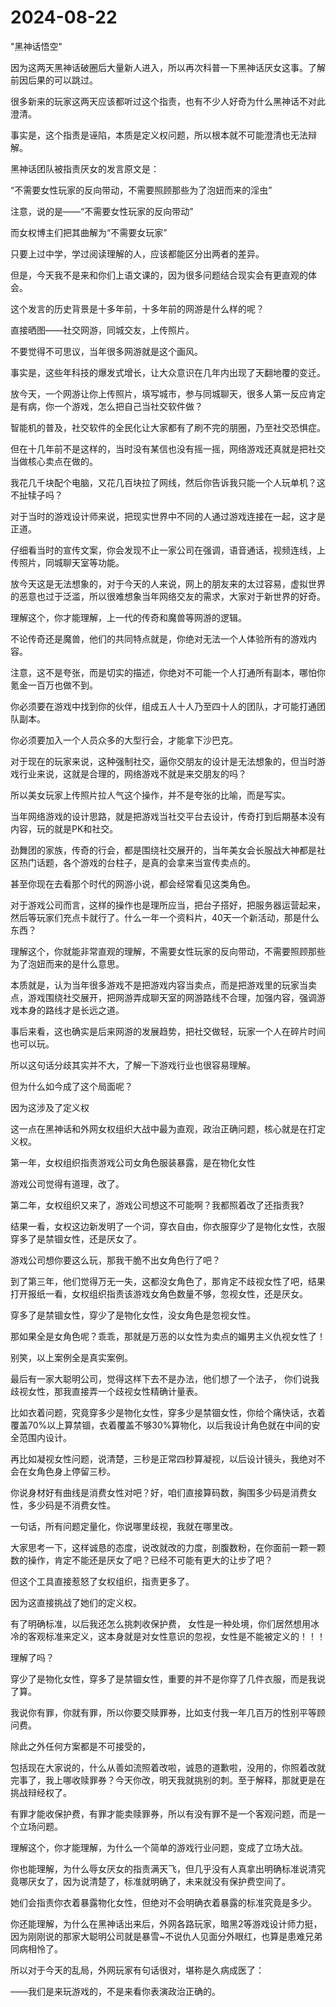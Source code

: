 # 2024-08-22

"黑神话悟空"

因为这两天黑神话破圈后大量新人进入，所以再次科普一下黑神话厌女这事。了解前因后果的可以跳过。

很多新来的玩家这两天应该都听过这个指责，也有不少人好奇为什么黑神话不对此澄清。

事实是，这个指责是诬陷，本质是定义权问题，所以根本就不可能澄清也无法辩解。

黑神话团队被指责厌女的发言原文是：

“不需要女性玩家的反向带动，不需要照顾那些为了泡妞而来的淫虫”

注意，说的是——“不需要女性玩家的反向带动”

而女权博主们把其曲解为“不需要女玩家”

只要上过中学，学过阅读理解的人，应该都能区分出两者的差异。

但是，今天我不是来和你们上语文课的，因为很多问题结合现实会有更直观的体会。

这个发言的历史背景是十多年前，十多年前的网游是什么样的呢？

直接晒图——社交网游，同城交友，上传照片。

不要觉得不可思议，当年很多网游就是这个画风。

事实是，这些年科技的爆发式增长，让大众意识在几年内出现了天翻地覆的变迁。

放今天，一个网游让你上传照片，填写城市，参与同城聊天，很多人第一反应肯定是有病，你一个游戏，怎么把自己当社交软件做？

智能机的普及，社交软件的全民化让大家都有了刷不完的朋圈，乃至社交恐惧症。

但在十几年前不是这样的，当时没有某信也没有摇一摇，网络游戏还真就是把社交当做核心卖点在做的。

我花几千块配个电脑，又花几百块拉了网线，然后你告诉我只能一个人玩单机？这不扯犊子吗？

对于当时的游戏设计师来说，把现实世界中不同的人通过游戏连接在一起，这才是正道。

仔细看当时的宣传文案，你会发现不止一家公司在强调，语音通话，视频连线，上传照片，同城聊天室等功能。

放今天这是无法想象的，对于今天的人来说，网上的朋友来的太过容易，虚拟世界的恶意也过于泛滥，所以很难想象当年网络交友的需求，大家对于新世界的好奇。

理解这个，你才能理解，上一代的传奇和魔兽等网游的逻辑。

不论传奇还是魔兽，他们的共同特点就是，你绝对无法一个人体验所有的游戏内容。

注意，这不是夸张，而是切实的描述，你绝对不可能一个人打通所有副本，哪怕你氪金一百万也做不到。

你必须要在游戏中找到你的伙伴，组成五人十人乃至四十人的团队，才可能打通团队副本。

你必须要加入一个人员众多的大型行会，才能拿下沙巴克。

对于现在的玩家来说，这种强制社交，逼你交朋友的设计是无法想象的，但当时游戏行业来说，这就是合理的，网络游戏不就是来交朋友的吗？

所以美女玩家上传照片拉人气这个操作，并不是夸张的比喻，而是写实。

当年网络游戏的设计思路，就是把游戏当社交平台去设计，传奇打到后期基本没有内容，玩的就是PK和社交。

劲舞团的家族，传奇的行会，都是围绕社交展开的，当年美女会长服战大神都是社区热门话题，各个游戏的台柱子，是真的会拿来当宣传卖点的。

甚至你现在去看那个时代的网游小说，都会经常看见这类角色。

对于游戏公司而言，这样的操作也是理所应当，把台子搭好，把服务器运营起来，然后等玩家们充点卡就行了。什么一年一个资料片，40天一个新活动，那是什么东西？

理解这个，你就能非常直观的理解，不需要女性玩家的反向带动，不需要照顾那些为了泡妞而来的是什么意思。

本质就是，认为当年很多游戏不是把游戏内容当卖点，而是把游戏里的玩家当卖点，游戏围绕社交展开，把网游弄成聊天室的网游路线不合理，加强内容，强调游戏本身的路线才是长远之道。

事后来看，这也确实是后来网游的发展趋势，把社交做轻，玩家一个人在碎片时间也可以玩。

所以这句话分歧其实并不大，了解一下游戏行业也很容易理解。

但为什么如今成了这个局面呢？

因为这涉及了定义权

这一点在黑神话和外网女权组织大战中最为直观，政治正确问题，核心就是在打定义权。

第一年，女权组织指责游戏公司女角色服装暴露，是在物化女性

游戏公司觉得有道理，改了。

第二年，女权组织又来了，游戏公司想这不可能啊？我都照着改了还指责我?

结果一看，女权这边新发明了一个词，穿衣自由，你衣服穿少了是物化女性，衣服穿多了是禁锢女性，还是厌女了。

游戏公司想你要这么玩，那我干脆不出女角色行了吧？

到了第三年，他们觉得万无一失，这都没女角色了，那肯定不歧视女性了吧，结果打开报纸一看，女权组织指责该游戏女角色数量不够，忽视女性，还是厌女。

穿多了是禁锢女性，穿少了是物化女性，没女角色是忽视女性。

那如果全是女角色呢？乖乖，那就是万恶的以女性为卖点的媚男主义仇视女性了！

别笑，以上案例全是真实案例。

最后有一家大聪明公司，觉得这样下去不是办法，他们想了一个法子， 你们说我歧视女性，那我直接弄一个歧视女性精确计量表。

比如衣着问题，究竟穿多少是物化女性，穿多少是禁锢女性，你给个痛快话，衣着覆盖70%以上算禁锢，衣着覆盖不够30%算物化，以后我设计角色就在中间的安全范围内设计。

再比如凝视女性问题，说清楚，三秒是正常四秒算凝视，以后设计镜头，我绝对不会在女角色身上停留三秒。

你说身材好有曲线是消费女性对吧？好，咱们直接算码数，胸围多少码是消费女性，多少码是不消费女性。

一句话，所有问题定量化，你说哪里歧视，我就在哪里改。

大家思考一下，这样诚恳的态度，说改就改的力度，剖腹数粉，在你面前一颗一颗数的操作，肯定不能还是厌女了吧？已经不可能有更大的让步了吧？

但这个工具直接惹怒了女权组织，指责更多了。

因为这直接挑战了她们的定义权。

有了明确标准，以后我还怎么挑刺收保护费， 女性是一种处境，你们居然想用冰冷的客观标准来定义，这本身就是对女性意识的忽视，女性是不能被定义的！！！

理解了吗？

穿少了是物化女性，穿多了是禁锢女性，重要的并不是你穿了几件衣服，而是我说了算。

我说你有罪，你就有罪，所以你要交赎罪券，比如支付我一年几百万的性别平等顾问费。

除此之外任何方案都是不可接受的，

包括现在大家说的，什么从善如流照着改啦，诚恳的道歉啦，没用的，你照着改就完事了，我上哪收赎罪券？今天你改，明天我就挑别的刺。至于解释，那就更是在挑战辩经权了。

有罪才能收保护费，有罪才能卖赎罪券，所以有没有罪不是一个客观问题，而是一个立场问题。

理解这个，你才能理解，为什么一个简单的游戏行业问题，变成了立场大战。

你也能理解，为什么辱女厌女的指责满天飞，但几乎没有人真拿出明确标准说清究竟哪厌女了，因为说清楚了，标准就明确了，未来就没有保护费空间了。

她们会指责你衣着暴露物化女性，但绝对不会明确衣着暴露的标准究竟是多少。

你还能理解，为什么在黑神话出来后，外网各路玩家，暗黑2等游戏设计师力挺，因为刚刚说的那家大聪明公司就是暴雪~不说仇人见面分外眼红，也算是患难兄弟同病相怜了。

所以对于今天的乱局，外网玩家有句话很对，堪称是久病成医了：

——我们是来玩游戏的，不是来看你表演政治正确的。
